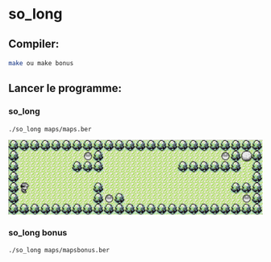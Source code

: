 # so_long

## Compiler:

```bash
make ou make bonus
```
## Lancer le programme:

### so_long
```bash
./so_long maps/maps.ber
```

![image](https://github.com/aboymond/so_long/blob/master/sprites/Screen%20Shot%202023-03-17%20at%205.05.35%20PM.png)


### so_long bonus
```bash
./so_long maps/mapsbonus.ber
```
